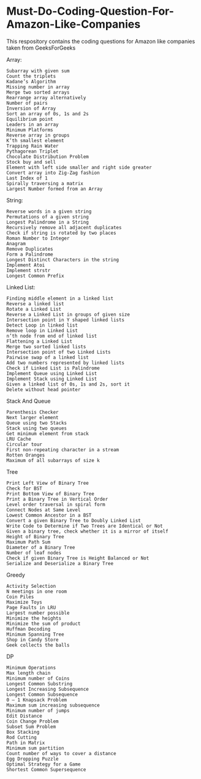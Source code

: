 # Must-Do-Coding-Question-For-Amazon-Like-Companies
This respository contains the coding questions for Amazon like companies taken from GeeksForGeeks

Array:

    Subarray with given sum
    Count the triplets
    Kadane’s Algorithm
    Missing number in array
    Merge two sorted arrays
    Rearrange array alternatively
    Number of pairs
    Inversion of Array
    Sort an array of 0s, 1s and 2s
    Equilibrium point
    Leaders in an array
    Minimum Platforms
    Reverse array in groups
    K’th smallest element
    Trapping Rain Water
    Pythagorean Triplet
    Chocolate Distribution Problem
    Stock buy and sell
    Element with left side smaller and right side greater
    Convert array into Zig-Zag fashion
    Last Index of 1
    Spirally traversing a matrix
    Largest Number formed from an Array

String:

    Reverse words in a given string
    Permutations of a given string
    Longest Palindrome in a String
    Recursively remove all adjacent duplicates
    Check if string is rotated by two places
    Roman Number to Integer
    Anagram
    Remove Duplicates
    Form a Palindrome
    Longest Distinct Characters in the string
    Implement Atoi
    Implement strstr
    Longest Common Prefix

Linked List:

    Finding middle element in a linked list
    Reverse a linked list
    Rotate a Linked List
    Reverse a Linked List in groups of given size
    Intersection point in Y shaped linked lists
    Detect Loop in linked list
    Remove loop in Linked List
    n’th node from end of linked list
    Flattening a Linked List
    Merge two sorted linked lists
    Intersection point of two Linked Lists
    Pairwise swap of a linked list
    Add two numbers represented by linked lists
    Check if Linked List is Palindrome
    Implement Queue using Linked List
    Implement Stack using Linked List
    Given a linked list of 0s, 1s and 2s, sort it
    Delete without head pointer

Stack And Queue

    Parenthesis Checker
    Next larger element
    Queue using two Stacks
    Stack using two queues
    Get minimum element from stack
    LRU Cache
    Circular tour
    First non-repeating character in a stream
    Rotten Oranges
    Maximum of all subarrays of size k

Tree

    Print Left View of Binary Tree
    Check for BST
    Print Bottom View of Binary Tree
    Print a Binary Tree in Vertical Order
    Level order traversal in spiral form
    Connect Nodes at Same Level
    Lowest Common Ancestor in a BST
    Convert a given Binary Tree to Doubly Linked List
    Write Code to Determine if Two Trees are Identical or Not
    Given a binary tree, check whether it is a mirror of itself
    Height of Binary Tree
    Maximum Path Sum
    Diameter of a Binary Tree
    Number of leaf nodes
    Check if given Binary Tree is Height Balanced or Not
    Serialize and Deserialize a Binary Tree

Greedy

    Activity Selection
    N meetings in one room
    Coin Piles
    Maximize Toys
    Page Faults in LRU
    Largest number possible
    Minimize the heights
    Minimize the sum of product
    Huffman Decoding
    Minimum Spanning Tree
    Shop in Candy Store
    Geek collects the balls

DP

    Minimum Operations
    Max length chain
    Minimum number of Coins
    Longest Common Substring
    Longest Increasing Subsequence
    Longest Common Subsequence
    0 – 1 Knapsack Problem
    Maximum sum increasing subsequence
    Minimum number of jumps
    Edit Distance
    Coin Change Problem
    Subset Sum Problem
    Box Stacking
    Rod Cutting
    Path in Matrix
    Minimum sum partition
    Count number of ways to cover a distance
    Egg Dropping Puzzle
    Optimal Strategy for a Game
    Shortest Common Supersequence

